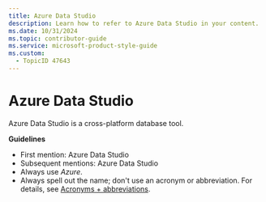 ```yaml
---
title: Azure Data Studio
description: Learn how to refer to Azure Data Studio in your content.
ms.date: 10/31/2024
ms.topic: contributor-guide
ms.service: microsoft-product-style-guide
ms.custom:
  - TopicID 47643
---
```



# Azure Data Studio

Azure Data Studio is a cross-platform database tool.

**Guidelines**

- First mention: Azure Data Studio
- Subsequent mentions: Azure Data Studio
- Always use *Azure*.
- Always spell out the name; don't use an acronym or abbreviation. For details, see [Acronyms + abbreviations](~\acronyms-and-abbreviations.md).


